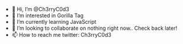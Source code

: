 - 👋 Hi, I’m @Ch3rryC0d3
- 👀 I’m interested in Gorilla Tag
- 🌱 I’m currently learning JavaScript
- 💞️ I’m looking to collaborate on nothing right now.. Check back later!
- 📫 How to reach me twitter: Ch3rryC0d3

<!---
Ch3rryC0d3/Ch3rryC0d3 is a ✨ special ✨ repository because its `README.md` (this file) appears on your GitHub profile.
You can click the Preview link to take a look at your changes.
--->
